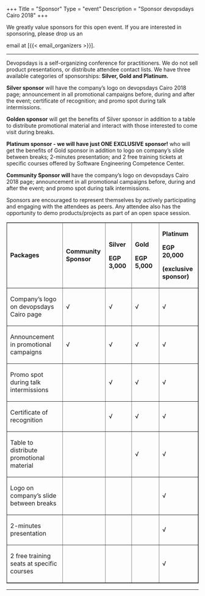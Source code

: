 +++
Title = "Sponsor"
Type = "event"
Description = "Sponsor devopsdays Cairo 2018"
+++

We greatly value sponsors for this open event.  If you are interested in sponsoring, please drop us an 

email at [{{< email_organizers >}}].

<hr>

<p>Devopsdays is a self-organizing conference for practitioners. We do not sell product presentations, or distribute attendee contact lists. We have three available categories of sponsorships: <strong>Silver, Gold and Platinum.</strong></p>
<p><strong>Silver sponsor</strong> will have the company&rsquo;s logo on devopsdays Cairo 2018 page; announcement in all promotional campaigns before, during and after the event; certificate of recognition; and promo spot during talk intermissions.</p>
<p><strong>Golden sponsor</strong> will get the benefits of Silver sponsor in addition to a table to distribute promotional material and interact with those interested to come visit during breaks.</p>
<p><strong>Platinum sponsor - we will have just ONE EXCLUSIVE sponsor!</strong> who will get the benefits of Gold sponsor in addition to logo on company&rsquo;s slide between breaks; 2-minutes presentation; and 2 free training tickets at specific courses offered by Software Engineering Competence Center.</p>
<p><strong>Community Sponsor will </strong>have the company&rsquo;s logo on devopsdays Cairo 2018 page; announcement in all promotional campaigns before, during and after the event; and promo spot during talk intermissions.</p>
<p>Sponsors are encouraged to represent themselves by actively participating and engaging with the attendees as peers. Any attendee also has the opportunity to demo products/projects as part of an open space session.</p>
<table border="1">
<tbody>
<tr>
<td width="420">
<p><strong>Packages</strong></p>
</td>
<td width="180">
<p><strong>Community Sponsor</strong></p>
</td>
<td width="180">
<p><strong>Silver</strong></p>
<p><strong>EGP 3,000</strong></p>
</td>
<td width="143">
<p><strong>Gold</strong></p>
<p><strong>EGP 5,000&nbsp;</strong></p>
</td>
<td width="188">
<p><strong>Platinum</strong></p>
<p><strong>EGP 20,000</strong></p>
<p><strong>(exclusive sponsor)</strong></p>
</td>
</tr>
<tr>
<td width="420">
<p>Company&rsquo;s logo on devopsdays Cairo page</p>
</td>
<td width="180">
<p>&radic;</p>
</td>
<td width="180">
<p>&radic;</p>
</td>
<td width="143">
<p>&radic;</p>
</td>
<td width="188">
<p>&radic;</p>
</td>
</tr>
<tr>
<td width="420">
<p>Announcement in promotional campaigns</p>
</td>
<td width="180">
<p>&radic;</p>
</td>
<td width="180">
<p>&radic;</p>
</td>
<td width="143">
<p>&radic;</p>
</td>
<td width="188">
<p>&radic;</p>
</td>
</tr>
<tr>
<td width="420">
<p>Promo spot during talk intermissions</p>
</td>
<td width="180">
&nbsp;
</td>
<td width="180">
<p>&radic;</p>
</td>
<td width="143">
<p>&radic;</p>
</td>
<td width="188">
<p>&radic;</p>
</td>
</tr>
<tr>
<td width="420">
<p>Certificate of recognition</p>
</td>
<td width="180">&nbsp;</td>
<td width="180">
<p>&radic;</p>
</td>
<td width="143">
<p>&radic;</p>
</td>
<td width="188">
<p>&radic;</p>
</td>
</tr>
<tr>
<td width="420">
<p>Table to distribute promotional material</p>
</td>
<td width="180">&nbsp;</td>
<td width="180">&nbsp;</td>
<td width="143">
<p>&radic;</p>
</td>
<td width="188">
<p>&radic;</p>
</td>
</tr>
<tr>
<td width="420">
<p>Logo on company&rsquo;s slide between breaks</p>
</td>
<td width="180">&nbsp;</td>
<td width="180">&nbsp;</td>
<td width="143">&nbsp;</td>
<td width="188">
<p>&radic;</p>
</td>
</tr>
<tr>
<td width="420">
<p>2-minutes presentation</p>
</td>
<td width="180">&nbsp;</td>
<td width="180">&nbsp;</td>
<td width="143">&nbsp;</td>
<td width="188">
<p>&radic;</p>
</td>
</tr>
<tr>
<td width="420">
<p>2 free training seats at specific courses</p>
</td>
<td width="180">&nbsp;</td>
<td width="180">&nbsp;</td>
<td width="143">&nbsp;</td>
<td width="188">
<p>&radic;</p>
</td>
</tr>
</tbody>
</table>
<p>

<!--
<hr/>

-->
<hr/>
